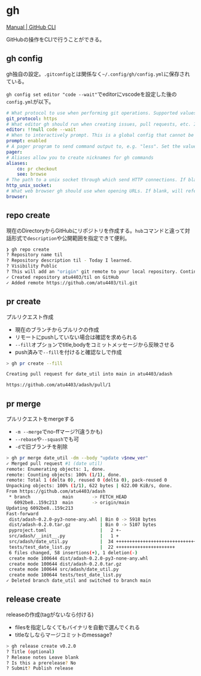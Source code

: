 # gh

[Manual | GitHub CLI](https://cli.github.com/manual/)

GitHubの操作をCLIで行うことができる。

## gh config

gh独自の設定。`.gitconfig`とは関係なく`~/.config/gh/config.yml`に保存されている。

`gh config set editor "code --wait"`でeditorにvscodeを設定した後の`config.yml`が以下。

```~/.config/gh/config.yml
# What protocol to use when performing git operations. Supported values: ssh, https
git_protocol: https
# What editor gh should run when creating issues, pull requests, etc. If blank, will refer to environment.
editor: !!null code --wait
# When to interactively prompt. This is a global config that cannot be overridden by hostname. Supported values: enabled, disabled
prompt: enabled
# A pager program to send command output to, e.g. "less". Set the value to "cat" to disable the pager.
pager:
# Aliases allow you to create nicknames for gh commands
aliases:
    co: pr checkout
    see: browse
# The path to a unix socket through which send HTTP connections. If blank, HTTP traffic will be handled by net/http.DefaultTransport.
http_unix_socket:
# What web browser gh should use when opening URLs. If blank, will refer to environment.
browser:
```

## repo create

現在のDirectoryからGitHubにリポジトリを作成する。`hub`コマンドと違って対話形式で`description`や公開範囲を指定できて便利。

```bash
❯ gh repo create
? Repository name til
? Repository description til - Today I learned.
? Visibility Public
? This will add an "origin" git remote to your local repository. Continue? Yes
✓ Created repository atu4403/til on GitHub
✓ Added remote https://github.com/atu4403/til.git
```

## pr create

プルリクエスト作成

- 現在のブランチからプルリクの作成
- リモートにpushしていない場合は確認を求められる
- `--fill`オプションでtitle,bodyをコミットメッセージから反映させる
- push済みで`--fill`を付けると確認なしで作成

```bash
> gh pr create --fill

Creating pull request for date_util into main in atu4403/adash

https://github.com/atu4403/adash/pull/1
```

## pr merge

プルリクエストをmergeする

- `-m --merge`でno-ffマージ?(違うかも)
- `--rebase`や`--squash`でも可
- `-d`で旧ブランチを削除

```bash
> gh pr merge date_util -dm --body "update v$new_ver"
✓ Merged pull request #1 (date util)
remote: Enumerating objects: 1, done.
remote: Counting objects: 100% (1/1), done.
remote: Total 1 (delta 0), reused 0 (delta 0), pack-reused 0
Unpacking objects: 100% (1/1), 622 bytes | 622.00 KiB/s, done.
From https://github.com/atu4403/adash
 * branch            main       -> FETCH_HEAD
   6092be8..159c213  main       -> origin/main
Updating 6092be8..159c213
Fast-forward
 dist/adash-0.2.0-py3-none-any.whl | Bin 0 -> 5918 bytes
 dist/adash-0.2.0.tar.gz           | Bin 0 -> 5107 bytes
 pyproject.toml                    |   2 +-
 src/adash/__init__.py             |   1 +
 src/adash/date_util.py            |  34 ++++++++++++++++++++++++++++++++++
 tests/test_date_list.py           |  22 ++++++++++++++++++++++
 6 files changed, 58 insertions(+), 1 deletion(-)
 create mode 100644 dist/adash-0.2.0-py3-none-any.whl
 create mode 100644 dist/adash-0.2.0.tar.gz
 create mode 100644 src/adash/date_util.py
 create mode 100644 tests/test_date_list.py
✓ Deleted branch date_util and switched to branch main
```

## release create

releaseの作成(tagがないなら付ける)

- filesを指定しなくてもバイナリを自動で選んでくれる
- titleなしならマージコミットのmessage?

```bash
> gh release create v0.2.0
? Title (optional)
? Release notes Leave blank
? Is this a prerelease? No
? Submit? Publish release
```
